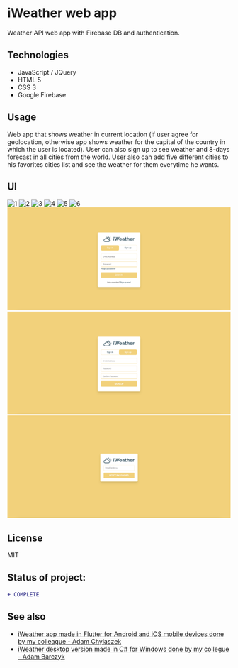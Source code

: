 # iWeather web app

Weather API web app with Firebase DB and authentication.

## Technologies

* JavaScript / JQuery
* HTML 5
* CSS 3
* Google Firebase

## Usage
Web app that shows weather in current location (if user agree for geolocation, otherwise app shows weather for the capital of the country in which the user is located).
User can also sign up to see weather and 8-days forecast in all cities from the world. User also can add five different cities to his favorites cities list and see the weather for them everytime he wants.

## UI
![1](https://github.com/aleksanderbies/iWeather_web_app/blob/master/screenshots/Zrzut%20ekranu%202021-05-24%20o%2013.59.16.png?raw=true)
![2](https://github.com/aleksanderbies/iWeather_web_app/blob/master/screenshots/Zrzut%20ekranu%202021-05-24%20o%2013.59.40.png?raw=true)
![3](https://github.com/aleksanderbies/iWeather_web_app/blob/master/screenshots/Zrzut%20ekranu%202021-05-24%20o%2014.00.21.png?raw=true)
![4](https://github.com/aleksanderbies/iWeather_web_app/blob/master/screenshots/Zrzut%20ekranu%202021-05-24%20o%2014.00.44.png?raw=true)
![5](https://github.com/aleksanderbies/iWeather_web_app/blob/master/screenshots/Zrzut%20ekranu%202021-05-24%20o%2014.01.12.png?raw=true)
![6](https://github.com/aleksanderbies/iWeather_web_app/blob/master/screenshots/Zrzut%20ekranu%202021-05-24%20o%2014.01.39.png?raw=true)
![7](https://github.com/aleksanderbies/iWeather_web_app/blob/master/screenshots/Zrzut%20ekranu%202021-05-24%20o%2014.02.04.png?raw=true)
![8](https://github.com/aleksanderbies/iWeather_web_app/blob/master/screenshots/Zrzut%20ekranu%202021-05-24%20o%2014.02.16.png?raw=true)
![9](https://github.com/aleksanderbies/iWeather_web_app/blob/master/screenshots/Zrzut%20ekranu%202021-05-24%20o%2014.02.35.png?raw=true)

License
----

MIT

## Status of project: 
```diff 
+ COMPLETE
```

## See also

* <a href="https://github.com/krygo-dev/iWeatherApp"> iWeather app made in Flutter for Android and iOS mobile devices done by my colleague - Adam Chylaszek </a>
* <a href="https://github.com/AdamBarczyk/iWeatherApp-"> iWeather desktop version made in C# for Windows done by my collegue - Adam Barczyk</a>
